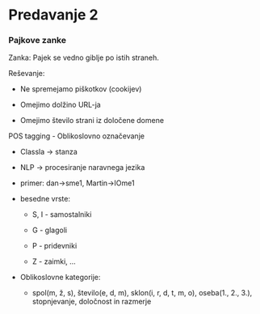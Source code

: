# Predavanje 2

### Pajkove zanke

Zanka: Pajek se vedno giblje po istih straneh.

Reševanje:

- Ne spremejamo piškotkov (cookijev)

- Omejimo dolžino URL-ja

- Omejimo število strani iz določene domene

POS tagging - Oblikoslovno označevanje

- Classla -> stanza

- NLP -> procesiranje naravnega jezika

- primer: dan->sme1, Martin->IOme1

- besedne vrste: 
  
  - S, I - samostalniki
  
  - G - glagoli
  
  - P - pridevniki
  
  - Z - zaimki, ...

- Oblikoslovne kategorije:
  
  - spol(m, ž, s), število(e, d, m), sklon(i, r, d, t, m, o), oseba(1., 2., 3.), stopnjevanje, določnost in razmerje




